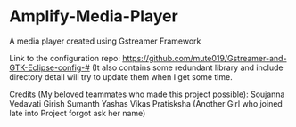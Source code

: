 # Amplify-Media-Player
A media player created using Gstreamer Framework

Link to the configuration repo: https://github.com/mute019/Gstreamer-and-GTK-Eclipse-config-#
(It also contains some redundant library and include directory detail will try to update them when I get some time.

Credits (My beloved teammates who made this project possible):
Soujanna
Vedavati
Girish
Sumanth
Yashas
Vikas
Pratisksha
(Another Girl who joined late into Project forgot ask her name)
